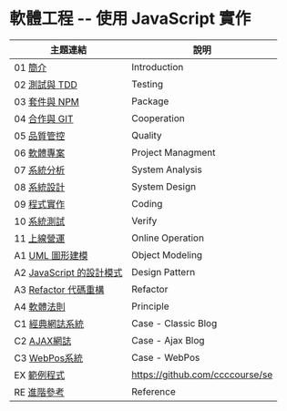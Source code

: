 # 軟體工程 -- 使用 JavaScript 實作

主題連結                     | 說明
----------------------------|----------------------------------------
01 [簡介](./軟體工程/01-preface) | Introduction
02 [測試與 TDD](./軟體工程/02-test) | Testing
03 [套件與 NPM](./軟體工程/03-npm) | Package
04 [合作與 GIT](./軟體工程/04-git)  | Cooperation 
05 [品質管控](./軟體工程/05-quality) | Quality
06 [軟體專案](./軟體工程/06-project) | Project Managment
07 [系統分析](./軟體工程/07-analysis) | System Analysis
08 [系統設計](./軟體工程/08-design) | System Design
09 [程式實作](./軟體工程/09-implement) | Coding
10 [系統測試](./軟體工程/10-verify) | Verify
11 [上線營運](./軟體工程/11-operation) | Online Operation
A1 [UML 圖形建模](./軟體工程/A1-uml) | Object Modeling
A2 [JavaScript 的設計模式](./軟體工程/A2-designPattern) | Design Pattern
A3 [Refactor 代碼重構](./軟體工程/A3-refactor) | Refactor
A4 [軟體法則](./軟體工程/rule)                 | Principle
C1 [經典網誌系統](./軟體工程/C1-blogMvc)    | Case - Classic Blog
C2 [AJAX網誌](./軟體工程/C2-blogAjax)      | Case - Ajax Blog
C3 [WebPos系統](./軟體工程/C3-WebPos)      | Case - WebPos
EX [範例程式](https://github.com/ccccourse/se) | https://github.com/ccccourse/se
RE [進階參考](./軟體工程/reference)            | Reference


